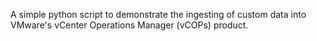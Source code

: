 A simple python script to demonstrate the ingesting of custom data into VMware's vCenter Operations Manager (vCOPs) product.


